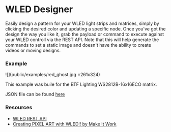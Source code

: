 # WLED Designer

Easily design a pattern for your WLED light strips and matrices, simply by clicking the desired color and updating a specific node.  Once you've got the design the way you like it, grab the payload or command to execute against your WLED controll via the REST API.  Note that this will help generate the commands to set a static image and doesn't have the ability to create videos or moving designs.

### Example

![](public/examples/red_ghost.jpg =261x324)

This example was buile for the BTF Lighting WS2812B-16x16ECO matrix.

JSON file can be found [here](public/examples/red_ghost.json)

### Resources

- [WLED REST API](https://kno.wled.ge/interfaces/http-api/)
- [Creating PIXEL ART with WLED!! by Make It Work](https://www.youtube.com/watch?v=WSex5f1qzH8)